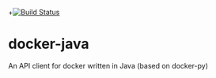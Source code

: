 +[![Build Status](https://api.travis-ci.org/kpelykh/docker-java.png)](https://api.travis-ci.org/kpelykh/docker-java.png)


docker-java
=========

An API client for docker written in Java (based on docker-py)


